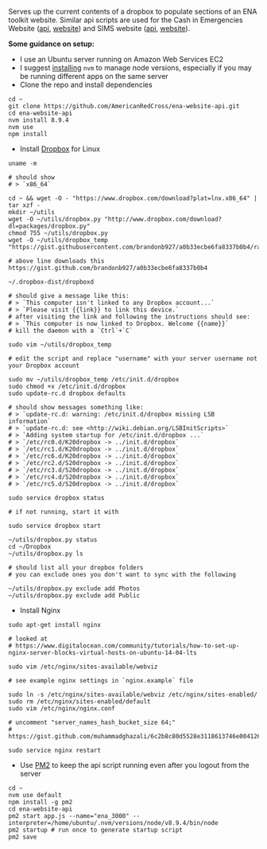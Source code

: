 Serves up the current contents of a dropbox to populate sections of an ENA toolkit website. Similar api scripts are used for the Cash in Emergencies Website ([api](https://github.com/AmericanRedCross/ctp-website-api), [website](https://github.com/AmericanRedCross/ctp-website)) and SIMS website ([api](https://github.com/AmericanRedCross/sims-website-api), [website](https://github.com/AmericanRedCross/sims-website)).

__Some guidance on setup:__
- I use an Ubuntu server running on Amazon Web Services EC2
- I suggest [installing](https://github.com/creationix/nvm#install-script) `nvm` to manage node versions, especially if you may be running different apps on the same server
- Clone the repo and install dependencies
```
cd ~
git clone https://github.com/AmericanRedCross/ena-website-api.git
cd ena-website-api
nvm install 8.9.4
nvm use
npm install
```
- Install [Dropbox](https://www.dropbox.com/install-linux) for Linux
```
uname -m

# should show 
# > `x86_64`

cd ~ && wget -O - "https://www.dropbox.com/download?plat=lnx.x86_64" | tar xzf -
mkdir ~/utils
wget -O ~/utils/dropbox.py "http://www.dropbox.com/download?dl=packages/dropbox.py"
chmod 755 ~/utils/dropbox.py
wget -O ~/utils/dropbox_temp "https://gist.githubusercontent.com/brandonb927/a0b33ecbe6fa8337b0b4/raw/ebf643c1dbcaf0d5f4a353e6621f315485438f36/dropbox"

# above line downloads this https://gist.github.com/brandonb927/a0b33ecbe6fa8337b0b4

~/.dropbox-dist/dropboxd

# should give a message like this:
# > `This computer isn't linked to any Dropbox account...`    
# > `Please visit {{link}} to link this device.`
# after visiting the link and following the instructions should see:
# > `This computer is now linked to Dropbox. Welcome {{name}}`
# kill the daemon with a `Ctrl`+`C`

sudo vim ~/utils/dropbox_temp

# edit the script and replace "username" with your server username not your Dropbox account

sudo mv ~/utils/dropbox_temp /etc/init.d/dropbox
sudo chmod +x /etc/init.d/dropbox
sudo update-rc.d dropbox defaults

# should show messages something like:
# > `update-rc.d: warning: /etc/init.d/dropbox missing LSB information`   
# > `update-rc.d: see <http://wiki.debian.org/LSBInitScripts>`   
# > `Adding system startup for /etc/init.d/dropbox ...`   
# > `/etc/rc0.d/K20dropbox -> ../init.d/dropbox`   
# > `/etc/rc1.d/K20dropbox -> ../init.d/dropbox`   
# > `/etc/rc6.d/K20dropbox -> ../init.d/dropbox`   
# > `/etc/rc2.d/S20dropbox -> ../init.d/dropbox`   
# > `/etc/rc3.d/S20dropbox -> ../init.d/dropbox`   
# > `/etc/rc4.d/S20dropbox -> ../init.d/dropbox`   
# > `/etc/rc5.d/S20dropbox -> ../init.d/dropbox`  

sudo service dropbox status

# if not running, start it with 

sudo service dropbox start

~/utils/dropbox.py status
cd ~/Dropbox
~/utils/dropbox.py ls 

# should list all your dropbox folders
# you can exclude ones you don't want to sync with the following

~/utils/dropbox.py exclude add Photos
~/utils/dropbox.py exclude add Public
```
- Install Nginx
```
sudo apt-get install nginx

# looked at 
# https://www.digitalocean.com/community/tutorials/how-to-set-up-nginx-server-blocks-virtual-hosts-on-ubuntu-14-04-lts

sudo vim /etc/nginx/sites-available/webviz

# see example nginx settings in `nginx.example` file

sudo ln -s /etc/nginx/sites-available/webviz /etc/nginx/sites-enabled/
sudo rm /etc/nginx/sites-enabled/default
sudo vim /etc/nginx/nginx.conf

# uncomment "server_names_hash_bucket_size 64;"
# https://gist.github.com/muhammadghazali/6c2b8c80d5528e3118613746e0041263

sudo service nginx restart
```
- Use [PM2](https://github.com/Unitech/pm2) to keep the api script running even after you logout from the server
```
cd ~ 
nvm use default
npm install -g pm2
cd ena-website-api
pm2 start app.js --name="ena_3000" --interpreter=/home/ubuntu/.nvm/versions/node/v8.9.4/bin/node
pm2 startup # run once to generate startup script
pm2 save
```
